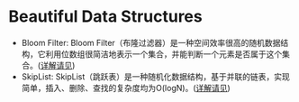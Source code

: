 # Beautiful Data Structures

* Bloom Filter: Bloom Filter（布隆过滤器）是一种空间效率很高的随机数据结构，它利用位数组很简洁地表示一个集合，并能判断一个元素是否属于这个集合。([详解请见](http://blog.yidooo.net/archives/bloom-filter.html))
* SkipList: SkipList（跳跃表）是一种随机化数据结构，基于并联的链表，实现简单，插入、删除、查找的复杂度均为O(logN)。([详解请见](http://blog.yidooo.net/archives/skiplist.html))